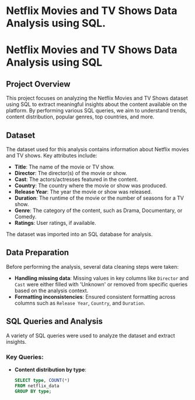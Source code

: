 # Netflix Movies and TV Shows Data Analysis using SQL.

# Netflix Movies and TV Shows Data Analysis using SQL

## Project Overview
This project focuses on analyzing the Netflix Movies and TV Shows dataset using SQL to extract meaningful insights about the content available on the platform. By performing various SQL queries, we aim to understand trends, content distribution, popular genres, top countries, and more.

## Dataset
The dataset used for this analysis contains information about Netflix movies and TV shows. Key attributes include:
- **Title**: The name of the movie or TV show.
- **Director**: The director(s) of the movie or show.
- **Cast**: The actors/actresses featured in the content.
- **Country**: The country where the movie or show was produced.
- **Release Year**: The year the movie or show was released.
- **Duration**: The runtime of the movie or the number of seasons for a TV show.
- **Genre**: The category of the content, such as Drama, Documentary, or Comedy.
- **Ratings**: User ratings, if available.

The dataset was imported into an SQL database for analysis.

## Data Preparation
Before performing the analysis, several data cleaning steps were taken:
- **Handling missing data**: Missing values in key columns like `Director` and `Cast` were either filled with 'Unknown' or removed from specific queries based on the analysis context.
- **Formatting inconsistencies**: Ensured consistent formatting across columns such as `Release Year`, `Country`, and `Duration`.

## SQL Queries and Analysis
A variety of SQL queries were used to analyze the dataset and extract insights.

### Key Queries:
- **Content distribution by type**:
  ```sql
  SELECT type, COUNT(*) 
  FROM netflix_data 
  GROUP BY type;

